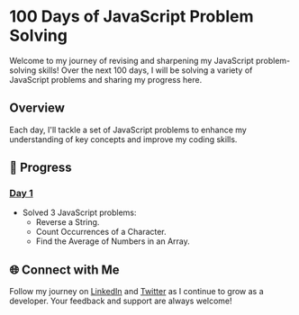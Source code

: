 # 100 Days of JavaScript Problem Solving

Welcome to my journey of revising and sharpening my JavaScript problem-solving skills! Over the next 100 days, I will be solving a variety of JavaScript problems and sharing my progress here.

## Overview

Each day, I'll tackle a set of JavaScript problems to enhance my understanding of key concepts and improve my coding skills.

## 📅 Progress

### [Day 1](./Day1)
- Solved 3 JavaScript problems:
  - Reverse a String.
  - Count Occurrences of a Character.
  - Find the Average of Numbers in an Array.



## 🌐 Connect with Me
Follow my journey on [LinkedIn](https://www.linkedin.com/in/jatin-singh-a9147526b/) and [Twitter]() as I continue to grow as a developer. Your feedback and support are always welcome!